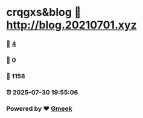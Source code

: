 # crqgxs&blog :link: http://blog.20210701.xyz 
### :page_facing_up: [4](http://blog.20210701.xyz/tag.html) 
### :speech_balloon: 0 
### :hibiscus: 1158 
### :alarm_clock: 2025-07-30 19:55:06 
### Powered by :heart: [Gmeek](https://github.com/Meekdai/Gmeek)
